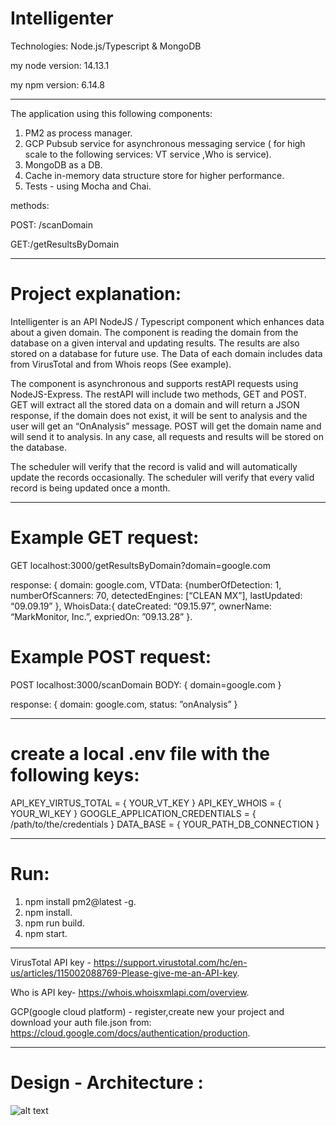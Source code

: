# Intelligenter

Technologies: Node.js/Typescript & MongoDB

my node version: 14.13.1

my npm version: 6.14.8

---

The application using this following components:

1. PM2 as process manager.
2. GCP Pubsub service for asynchronous messaging service ( for high scale to the following services: VT service ,Who is service).
3. MongoDB as a DB.
4. Cache in-memory data structure store for higher performance.
5. Tests - using Mocha and Chai.

methods:

POST: /scanDomain

GET:/getResultsByDomain

---

# Project explanation:

Intelligenter is an API NodeJS / Typescript component which enhances data about a given domain.
The component is reading the domain from the database on a given interval and updating results. The
results are also stored on a database for future use. The Data of each domain includes data from
VirusTotal and from Whois reops (See example).

The component is asynchronous and supports restAPI requests using NodeJS-Express. The restAPI will
include two methods, GET and POST.
GET will extract all the stored data on a domain and will return a JSON response,
if the domain does not exist, it will be sent to analysis and the user will get an “OnAnalysis” message.
POST will get the domain name and will send it to analysis.
In any case, all requests and results will be stored on the database.

The scheduler will verify that the record is valid and will automatically update the records occasionally.
The scheduler will verify that every valid record is being updated once a month.

---

# Example GET request:

GET localhost:3000/getResultsByDomain?domain=google.com

response: { domain: google.com, VTData: {numberOfDetection: 1, numberOfScanners: 70, detectedEngines: [“CLEAN MX”], lastUpdated: “09.09.19” },
WhoisData:{ dateCreated: “09.15.97”, ownerName: “MarkMonitor, Inc.”, expriedOn: ”09.13.28” }.

# Example POST request:

POST localhost:3000/scanDomain BODY: { domain=google.com }

response: { domain: google.com, status: ”onAnalysis” }

---

# create a local .env file with the following keys:

API_KEY_VIRTUS_TOTAL = { YOUR_VT_KEY }
API_KEY_WHOIS = { YOUR_WI_KEY }
GOOGLE_APPLICATION_CREDENTIALS = { /path/to/the/credentials }
DATA_BASE = { YOUR_PATH_DB_CONNECTION }

---

# Run:

1. npm install pm2@latest -g.
2. npm install.
3. npm run build.
4. npm start.

---

VirusTotal API key - https://support.virustotal.com/hc/en-us/articles/115002088769-Please-give-me-an-API-key.

Who is API key- https://whois.whoisxmlapi.com/overview.

GCP(google cloud platform) - register,create new your project and download your auth file.json from: https://cloud.google.com/docs/authentication/production.

---

# Design - Architecture :

![alt text](https://res.cloudinary.com/dyy8fcstp/image/upload/v1609707082/intelligenter/design-architecture_ayikb7.svg)
